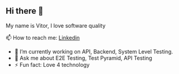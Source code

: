 ## Hi there 👋
My name is Vitor, I love software quality 

📫 How to reach me: [Linkedin](https://www.linkedin.com/in/vitor-ponce-175594143/)

- 🔭 I’m currently working on API, Backend, System Level Testing.
- 💬 Ask me about E2E Testing, Test Pyramid, API Testing
- ⚡ Fun fact: Love 4 technology

